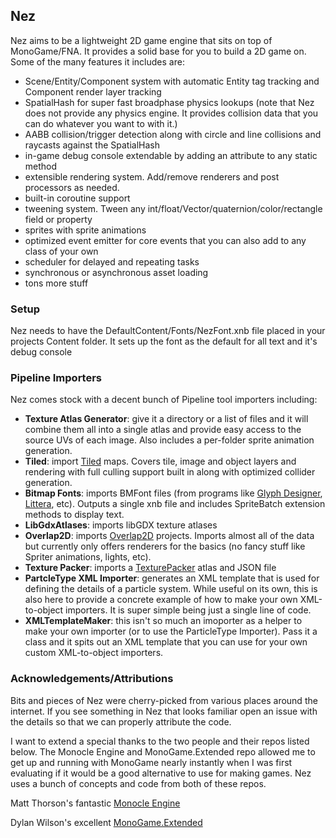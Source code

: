 ## Nez

Nez aims to be a lightweight 2D game engine that sits on top of MonoGame/FNA. It provides a solid base for you to build a 2D game on. Some of the many features it includes are:

- Scene/Entity/Component system with automatic Entity tag tracking and Component render layer tracking
- SpatialHash for super fast broadphase physics lookups (note that Nez does not provide any physics engine. It provides collision data that you can do whatever you want to with it.)
- AABB collision/trigger detection along with circle and line collisions and raycasts against the SpatialHash
- in-game debug console extendable by adding an attribute to any static method
- extensible rendering system. Add/remove renderers and post processors as needed.
- built-in coroutine support
- tweening system. Tween any int/float/Vector/quaternion/color/rectangle field or property
- sprites with sprite animations
- optimized event emitter for core events that you can also add to any class of your own
- scheduler for delayed and repeating tasks
- synchronous or asynchronous asset loading
- tons more stuff



### Setup

Nez needs to have the DefaultContent/Fonts/NezFont.xnb file placed in your projects Content folder. It sets up the font as the default for all text and it's debug console



### Pipeline Importers

Nez comes stock with a decent bunch of Pipeline tool importers including:

- **Texture Atlas Generator**: give it a directory or a list of files and it will combine them all into a single atlas and provide easy access to the source UVs of each image. Also includes a per-folder sprite animation generation.
- **Tiled**: import [Tiled](http://www.mapeditor.org/) maps. Covers tile, image and object layers and rendering with full culling support built in along with optimized collider generation.
- **Bitmap Fonts**: imports BMFont files (from programs like [Glyph Designer](https://71squared.com/glyphdesigner), [Littera](http://kvazars.com/littera/), etc). Outputs a single xnb file and includes SpriteBatch extension methods to display text.
- **LibGdxAtlases**: imports libGDX texture atlases
- **Overlap2D**: imports [Overlap2D](http://overlap2d.com/) projects. Imports almost all of the data but currently only offers renderers for the basics (no fancy stuff like Spriter animations, lights, etc).
- **Texture Packer**: imports a [TexturePacker](https://www.codeandweb.com/texturepacker) atlas and JSON file
- **PartcleType XML Importer**: generates an XML template that is used for defining the details of a particle system. While useful on its own, this is also here to provide a concrete example of how to make your own XML-to-object importers. It is super simple being just a single line of code.
- **XMLTemplateMaker**: this isn't so much an imoporter as a helper to make your own importer (or to use the ParticleType Importer). Pass it a class and it spits out an XML template that you can use for your own custom XML-to-object importers.



### Acknowledgements/Attributions

Bits and pieces of Nez were cherry-picked from various places around the internet. If you see something in Nez that looks familiar open an issue with the details so that we can properly attribute the code.

I want to extend a special thanks to the two people and their repos listed below. The Monocle Engine and MonoGame.Extended repo allowed me to get up and running with MonoGame nearly instantly when I was first evaluating if it would be a good alternative to use for making games. Nez uses a bunch of concepts and code from both of these repos.

Matt Thorson's fantastic [Monocle Engine](https://bitbucket.org/MattThorson/monocle-engine)

Dylan Wilson's excellent [MonoGame.Extended](https://github.com/craftworkgames/MonoGame.Extended)